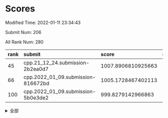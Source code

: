 # Scores

Modified Time: 2022-01-11 23:34:43

Submit Num: 206

All Rank Num: 280

| rank |               submit               |       score        |       sigma        | pk_num |
| :--- | :--------------------------------- | :----------------- | :----------------- | :----- |
| 45   | cpp.21_12_24.submission-2b2ea0d7   | 1007.8906810925663 | 2.9835874599969467 | 5      |
| 66   | cpp.2022_01_09.submission-816672bd | 1005.1728467402113 | 2.30861316219959   | 6      |
| 100  | cpp.2022_01_09.submission-5b0e3de2 | 999.8279142966863  | 2.3463380801615807 | 5      |


<details>
<summary>全部</summary>

| rank |                 submit                 |       score        |       sigma        | pk_num |
| :--- | :------------------------------------- | :----------------- | :----------------- | :----- |
| 1    | gobigger.level_3.submission_level_3_36 | 1016.5220724027594 | 3.791533933834113  | 5      |
| 2    | gobigger.level_3.submission_level_3_25 | 1015.981921385889  | 2.92562385565103   | 6      |
| 3    | gobigger.level_3.submission_level_3_20 | 1013.7591570375806 | 2.837674630715078  | 5      |
| 4    | gobigger.level_3.submission_level_3_1  | 1013.5862557356237 | 2.983910804392292  | 5      |
| 5    | gobigger.level_3.submission_level_3_45 | 1013.537597983285  | 3.134024325619038  | 5      |
| 6    | gobigger.level_3.submission_level_3_2  | 1013.4566143470578 | 2.643587939942031  | 5      |
| 7    | gobigger.level_3.submission_level_3_28 | 1013.1056379105859 | 2.7584145636593336 | 6      |
| 8    | gobigger.level_3.submission_level_3_38 | 1012.4683305980591 | 2.628826820893723  | 5      |
| 9    | gobigger.level_3.submission_level_3_44 | 1012.3115570255547 | 2.85333143425592   | 6      |
| 10   | gobigger.level_1.submission_level_1_35 | 1012.3106899892446 | 2.8801079355173567 | 5      |
| 11   | gobigger.level_3.submission_level_3_22 | 1012.2807119998221 | 2.4756273593300118 | 5      |
| 12   | gobigger.level_3.submission_level_3_5  | 1012.1572345043024 | 2.4605444174718887 | 6      |
| 13   | gobigger.level_3.submission_level_3_0  | 1011.957217844964  | 2.587012808209451  | 5      |
| 14   | gobigger.level_3.submission_level_3_21 | 1011.7203362811047 | 2.882374719147134  | 4      |
| 15   | gobigger.level_3.submission_level_3_19 | 1011.6514709327153 | 2.9650462989439363 | 5      |
| 16   | gobigger.level_3.submission_level_3_6  | 1011.6313105376241 | 2.3805163989627807 | 5      |
| 17   | gobigger.level_3.submission_level_3_15 | 1011.5002518422583 | 2.8542777596650994 | 5      |
| 18   | gobigger.level_3.submission_level_3_14 | 1011.2360676380943 | 2.613436296732424  | 8      |
| 19   | gobigger.level_3.submission_level_3_47 | 1011.2099223066758 | 2.370125638657922  | 6      |
| 20   | gobigger.level_3.submission_level_3_29 | 1011.1850436970232 | 2.79920198972099   | 5      |
| 21   | gobigger.level_3.submission_level_3_11 | 1011.1675621732168 | 2.722805429426186  | 5      |
| 22   | gobigger.level_3.submission_level_3_42 | 1011.1551214801162 | 2.2567994177176036 | 6      |
| 23   | gobigger.level_3.submission_level_3_27 | 1010.9398363859392 | 2.6215203199305734 | 4      |
| 24   | gobigger.level_3.submission_level_3_40 | 1010.862659504895  | 2.2329472054999524 | 6      |
| 25   | gobigger.level_3.submission_level_3_37 | 1010.7261291337628 | 2.6899264578404534 | 5      |
| 26   | gobigger.level_3.submission_level_3_18 | 1010.7190492457573 | 2.5962893089461354 | 5      |
| 27   | gobigger.level_3.submission_level_3_35 | 1010.6655620287186 | 2.7673436601801895 | 5      |
| 28   | gobigger.level_3.submission_level_3_34 | 1010.5374740658821 | 3.274033909139551  | 5      |
| 29   | gobigger.level_3.submission_level_3_30 | 1010.5299904207118 | 2.863578225716991  | 5      |
| 30   | gobigger.level_3.submission_level_3_10 | 1010.4841142078196 | 2.4952103922554665 | 5      |
| 31   | gobigger.level_3.submission_level_3_12 | 1010.4621691258988 | 2.6680911026761263 | 5      |
| 32   | gobigger.level_3.submission_level_3_4  | 1010.2075162094039 | 2.39960493144444   | 5      |
| 33   | gobigger.level_3.submission_level_3_46 | 1009.7372374888038 | 2.3717031848854306 | 5      |
| 34   | gobigger.level_3.submission_level_3_7  | 1009.6377665706192 | 2.445436073541121  | 6      |
| 35   | gobigger.level_3.submission_level_3_32 | 1009.4201772016667 | 2.3569804977066378 | 5      |
| 36   | gobigger.level_3.submission_level_3_13 | 1009.3967092368792 | 2.461388438442456  | 6      |
| 37   | gobigger.level_3.submission_level_3_33 | 1009.2644761910773 | 2.212857539620204  | 5      |
| 38   | gobigger.level_3.submission_level_3_17 | 1009.2094278010773 | 2.428516337996289  | 6      |
| 39   | gobigger.level_3.submission_level_3_3  | 1008.9862633092569 | 2.9405700245911777 | 5      |
| 40   | gobigger.level_3.submission_level_3_8  | 1008.8287782940845 | 2.5771626125568945 | 6      |
| 41   | gobigger.level_3.submission_level_3_24 | 1008.617932086161  | 3.0656561119552097 | 6      |
| 42   | gobigger.level_1.submission_level_1_36 | 1008.2757023862227 | 2.5366578296560767 | 5      |
| 43   | gobigger.level_1.submission_level_1_8  | 1008.1723787143229 | 2.3867954170723213 | 5      |
| 44   | gobigger.level_1.submission_level_1_5  | 1008.0379940919894 | 2.5677217335535003 | 5      |
| 45   | cpp.21_12_24.submission-2b2ea0d7       | 1007.8906810925663 | 2.9835874599969467 | 5      |
| 46   | gobigger.level_3.submission_level_3_43 | 1007.5608525703002 | 2.3469758646390075 | 5      |
| 47   | gobigger.level_1.submission_level_1_33 | 1007.3600976369189 | 2.4611987594636813 | 5      |
| 48   | gobigger.jsonzb.submission_level_4_0   | 1007.3591543587777 | 2.0222822164580716 | 7      |
| 49   | gobigger.level_3.submission_level_3_31 | 1007.193736017181  | 3.1461062564052    | 5      |
| 50   | gobigger.level_1.submission_level_1_27 | 1006.9915741149741 | 2.289769993495369  | 5      |
| 51   | gobigger.level_3.submission_level_3_41 | 1006.8800289842973 | 2.612707707519772  | 5      |
| 52   | gobigger.level_1.submission_level_1_12 | 1006.7627481062151 | 2.732446458896296  | 5      |
| 53   | gobigger.level_1.submission_level_1_41 | 1006.6645480396943 | 2.368382210236344  | 5      |
| 54   | gobigger.level_1.submission_level_1_18 | 1006.6115370485676 | 2.3576691986355423 | 6      |
| 55   | gobigger.level_1.submission_level_1_21 | 1006.4956345875706 | 2.4203887459626916 | 6      |
| 56   | gobigger.level_1.submission_level_1_44 | 1006.3993584355204 | 2.4696517903684194 | 5      |
| 57   | gobigger.level_3.submission_level_3_23 | 1006.1626328428829 | 2.5213831393515354 | 6      |
| 58   | gobigger.level_1.submission_level_1_6  | 1006.0747824788401 | 2.3797316707976597 | 6      |
| 59   | gobigger.level_1.submission_level_1_17 | 1006.066694583597  | 2.6103928254154813 | 5      |
| 60   | gobigger.level_3.submission_level_3_26 | 1006.0447366113272 | 2.718721420365123  | 5      |
| 61   | gobigger.level_1.submission_level_1_1  | 1006.0333726343993 | 3.2546334525205127 | 5      |
| 62   | gobigger.level_3.submission_level_3_16 | 1005.732278108433  | 2.6037294554386934 | 6      |
| 63   | gobigger.level_3.submission_level_3_9  | 1005.3938818630154 | 2.735654728397374  | 5      |
| 64   | gobigger.level_1.submission_level_1_25 | 1005.3486797369136 | 2.367154374700898  | 6      |
| 65   | gobigger.level_1.submission_level_1_2  | 1005.1870301530837 | 2.499637761291425  | 5      |
| 66   | cpp.2022_01_09.submission-816672bd     | 1005.1728467402113 | 2.30861316219959   | 6      |
| 67   | gobigger.level_1.submission_level_1_3  | 1005.1180067006636 | 2.7594103758391535 | 5      |
| 68   | gobigger.level_3.submission_level_3_39 | 1005.0585050155514 | 2.812253534915265  | 5      |
| 69   | gobigger.level_3.submission_level_3_48 | 1004.9666176242165 | 2.632575743248231  | 5      |
| 70   | gobigger.level_1.submission_level_1_31 | 1004.8082723553291 | 2.2646083697651838 | 5      |
| 71   | gobigger.level_3.submission_level_3_49 | 1004.6134963554066 | 2.1676967213074962 | 6      |
| 72   | gobigger.level_1.submission_level_1_29 | 1004.4497452863424 | 2.5329991088023665 | 5      |
| 73   | gobigger.level_1.submission_level_1_47 | 1004.0723462990915 | 2.7105557114111214 | 5      |
| 74   | gobigger.level_1.submission_level_1_13 | 1003.708563841141  | 1.9694186483665719 | 6      |
| 75   | gobigger.level_1.submission_level_1_14 | 1003.6950953886886 | 2.696446875754534  | 5      |
| 76   | gobigger.level_1.submission_level_1_9  | 1003.3711787103548 | 2.1175466793931044 | 6      |
| 77   | gobigger.level_1.submission_level_1_30 | 1003.2264035226785 | 2.285582247223133  | 6      |
| 78   | gobigger.level_1.submission_level_1_4  | 1002.8468833144766 | 2.262140112082634  | 5      |
| 79   | gobigger.level_1.submission_level_1_49 | 1002.6795174893621 | 2.2759246376992444 | 7      |
| 80   | gobigger.level_1.submission_level_1_39 | 1002.3193167091914 | 2.2541884017754774 | 5      |
| 81   | gobigger.level_1.submission_level_1_37 | 1002.2760353561932 | 2.450299947306687  | 6      |
| 82   | gobigger.level_1.submission_level_1_45 | 1002.1162018974135 | 2.2421691257388625 | 6      |
| 83   | gobigger.level_1.submission_level_1_46 | 1002.0967299155831 | 2.3573306235041835 | 5      |
| 84   | gobigger.level_1.submission_level_1_34 | 1002.0402683576702 | 2.0950166366601137 | 6      |
| 85   | gobigger.level_1.submission_level_1_24 | 1002.009828226443  | 2.1703826057293325 | 7      |
| 86   | gobigger.level_1.submission_level_1_16 | 1002.0081855224258 | 2.4340039444533    | 5      |
| 87   | gobigger.level_1.submission_level_1_43 | 1001.9252440795733 | 2.327012901282457  | 5      |
| 88   | gobigger.level_1.submission_level_1_42 | 1001.856133832803  | 1.9018521794754109 | 7      |
| 89   | gobigger.level_1.submission_level_1_22 | 1001.3613280909698 | 2.590333583027017  | 5      |
| 90   | gobigger.level_1.submission_level_1_0  | 1001.1279762479685 | 2.295032336442476  | 5      |
| 91   | gobigger.level_1.submission_level_1_28 | 1001.0746369080739 | 2.2676193960703954 | 6      |
| 92   | gobigger.level_1.submission_level_1_15 | 1000.7960202972936 | 2.333568112320829  | 6      |
| 93   | gobigger.level_1.submission_level_1_11 | 1000.4814648114931 | 2.111637891382664  | 6      |
| 94   | gobigger.level_1.submission_level_1_48 | 1000.4124765507909 | 2.047592933322675  | 5      |
| 95   | gobigger.level_1.submission_level_1_32 | 1000.3592063948608 | 2.331100205305361  | 5      |
| 96   | gobigger.random.submission_random_9    | 1000.1415989720655 | 2.1953207383962594 | 6      |
| 97   | gobigger.level_2.submission_level_2_33 | 1000.1221108789566 | 2.5119952786272046 | 5      |
| 98   | gobigger.level_1.submission_level_1_26 | 999.9723305325582  | 2.915070399609499  | 4      |
| 99   | gobigger.level_1.submission_level_1_38 | 999.9575205871945  | 2.3917713644933363 | 5      |
| 100  | cpp.2022_01_09.submission-5b0e3de2     | 999.8279142966863  | 2.3463380801615807 | 5      |
| 101  | gobigger.level_1.submission_level_1_20 | 999.7859771536672  | 2.2442322100446392 | 5      |
| 102  | gobigger.random.submission_random_24   | 999.6234040992737  | 2.2952140302880157 | 5      |
| 103  | gobigger.level_1.submission_level_1_10 | 999.3836757868561  | 2.4232454876320157 | 6      |
| 104  | gobigger.level_2.submission_level_2_27 | 999.3536012783647  | 2.185426689523577  | 5      |
| 105  | gobigger.level_1.submission_level_1_23 | 999.1868312091968  | 2.3199070584180164 | 5      |
| 106  | gobigger.level_1.submission_level_1_19 | 999.1680968396793  | 2.2748069357804153 | 5      |
| 107  | gobigger.level_2.submission_level_2_31 | 999.0944732771333  | 2.3778986404615776 | 5      |
| 108  | gobigger.random.submission_random_26   | 998.7695819158351  | 2.1689586150715168 | 5      |
| 109  | gobigger.random.submission_random_46   | 998.5514630459352  | 2.0623994217026356 | 5      |
| 110  | gobigger.random.submission_random_44   | 998.5102673742672  | 2.2833440908651372 | 5      |
| 111  | gobigger.random.submission_random_31   | 998.5056989922012  | 2.4331587285999356 | 5      |
| 112  | gobigger.random.submission_random_18   | 998.3237171855651  | 2.090120742744827  | 5      |
| 113  | gobigger.random.submission_random_14   | 998.1557888206714  | 2.345073952455137  | 6      |
| 114  | gobigger.random.submission_random_49   | 998.0047632880735  | 1.870496922403236  | 8      |
| 115  | gobigger.random.submission_random_22   | 997.9655044400747  | 2.232004157430985  | 5      |
| 116  | gobigger.random.submission_random_0    | 997.9002916140323  | 2.2124716901218275 | 5      |
| 117  | gobigger.random.submission_random_19   | 997.8271601559045  | 2.39700075695586   | 5      |
| 118  | gobigger.level_2.submission_level_2_32 | 997.710150552824   | 2.3238243530155582 | 6      |
| 119  | gobigger.random.submission_random_25   | 997.6976751789323  | 2.148326383408389  | 6      |
| 120  | gobigger.random.submission_random_5    | 997.6393981983831  | 2.218720909255501  | 6      |
| 121  | gobigger.random.submission_random_1    | 997.5984984278693  | 2.5501737316865563 | 5      |
| 122  | gobigger.level_2.submission_level_2_26 | 997.5519802286142  | 2.4101909240539467 | 5      |
| 123  | gobigger.random.submission_random_15   | 997.5487473598554  | 2.1429837864841206 | 7      |
| 124  | gobigger.level_1.submission_level_1_7  | 997.4133166529848  | 2.4862111408569816 | 5      |
| 125  | gobigger.random.submission_random_21   | 997.3869792164597  | 2.865441206341183  | 5      |
| 126  | gobigger.level_2.submission_level_2_21 | 997.2987934817432  | 2.24616736166206   | 6      |
| 127  | gobigger.random.submission_random_39   | 997.0733894274583  | 2.3401503214471684 | 5      |
| 128  | gobigger.level_2.submission_level_2_38 | 997.0681425063699  | 2.7291742640246457 | 5      |
| 129  | gobigger.random.submission_random_7    | 997.0143613435716  | 2.533981890979563  | 5      |
| 130  | gobigger.random.submission_random_30   | 997.00555224814    | 2.365488871169636  | 5      |
| 131  | gobigger.random.submission_random_2    | 996.9797113155528  | 2.126698432469047  | 7      |
| 132  | gobigger.random.submission_random_29   | 996.9275522271072  | 1.8804021158047541 | 7      |
| 133  | gobigger.level_2.submission_level_2_19 | 996.9168508614706  | 2.444501022647508  | 5      |
| 134  | gobigger.random.submission_random_35   | 996.9083784805715  | 2.4026783022964113 | 6      |
| 135  | gobigger.random.submission_random_40   | 996.6666936976687  | 2.037665917076346  | 5      |
| 136  | gobigger.random.submission_random_17   | 996.5918986404173  | 2.0761870758114056 | 6      |
| 137  | gobigger.random.submission_random_36   | 996.527567035664   | 2.6615278347091853 | 5      |
| 138  | gobigger.random.submission_random_8    | 996.5252205469822  | 2.3218926186449758 | 5      |
| 139  | gobigger.random.submission_random_38   | 996.469997792989   | 2.28762744986027   | 6      |
| 140  | gobigger.random.submission_random_4    | 996.2508185534433  | 2.256135495625788  | 5      |
| 141  | gobigger.level_2.submission_level_2_40 | 996.1974852902043  | 2.479116034879458  | 5      |
| 142  | gobigger.level_2.submission_level_2_35 | 996.1300719362785  | 2.283901595551678  | 5      |
| 143  | gobigger.level_2.submission_level_2_43 | 996.1051363846652  | 2.3085031288920375 | 5      |
| 144  | gobigger.random.submission_random_6    | 996.0659708327926  | 2.627068566993131  | 5      |
| 145  | gobigger.random.submission_random_10   | 996.0105859522051  | 2.6240915459392435 | 5      |
| 146  | gobigger.random.submission_random_13   | 995.6273038019508  | 2.2296220189254026 | 6      |
| 147  | gobigger.random.submission_random_11   | 995.5070464535876  | 2.537864860179133  | 5      |
| 148  | gobigger.random.submission_random_43   | 995.5041636338734  | 2.159971208943634  | 6      |
| 149  | gobigger.random.submission_random_41   | 995.4184932540163  | 2.206232180917759  | 6      |
| 150  | gobigger.random.submission_random_32   | 995.326145061132   | 2.634055136618328  | 5      |
| 151  | gobigger.level_2.submission_level_2_24 | 995.2044131880349  | 2.4889812797150377 | 6      |
| 152  | gobigger.random.submission_random_45   | 994.8838853399808  | 2.2048897738486026 | 6      |
| 153  | gobigger.level_2.submission_level_2_34 | 994.8838027283034  | 2.681049064437144  | 5      |
| 154  | gobigger.level_2.submission_level_2_42 | 994.841810813705   | 2.868425139435035  | 5      |
| 155  | gobigger.level_2.submission_level_2_12 | 994.7738045702331  | 2.264421440368499  | 5      |
| 156  | gobigger.level_1.submission_level_1_40 | 994.4515931305797  | 2.9148248261550744 | 5      |
| 157  | gobigger.level_2.submission_level_2_15 | 994.3533396581894  | 2.50817947050655   | 6      |
| 158  | gobigger.level_2.submission_level_2_25 | 994.3397128460654  | 2.792803395257015  | 5      |
| 159  | gobigger.random.submission_random_28   | 994.2386520744093  | 2.3863186732654293 | 5      |
| 160  | gobigger.random.submission_random_47   | 994.1585594771566  | 2.1976025584386405 | 6      |
| 161  | gobigger.level_2.submission_level_2_16 | 994.0351031181053  | 2.4981682495543778 | 6      |
| 162  | gobigger.level_2.submission_level_2_49 | 994.0042261066409  | 2.682862321127082  | 6      |
| 163  | gobigger.random.submission_random_42   | 993.9225117416404  | 2.687597738360656  | 5      |
| 164  | gobigger.level_2.submission_level_2_14 | 993.8931111358444  | 2.29750779978269   | 5      |
| 165  | gobigger.level_2.submission_level_2_20 | 993.8334613468302  | 2.2444468447968813 | 5      |
| 166  | gobigger.random.submission_random_12   | 993.6262871418487  | 2.849220955070885  | 5      |
| 167  | gobigger.random.submission_random_16   | 993.4462821373888  | 2.4815849051312036 | 5      |
| 168  | gobigger.random.submission_random_48   | 993.3845542580781  | 2.286852055080105  | 5      |
| 169  | gobigger.level_2.submission_level_2_29 | 993.3423804748325  | 2.537026203338532  | 5      |
| 170  | gobigger.level_2.submission_level_2_17 | 993.3313603801491  | 2.3272787451650014 | 6      |
| 171  | gobigger.level_2.submission_level_2_11 | 993.2655079659128  | 2.6000611890874623 | 6      |
| 172  | gobigger.random.submission_random_23   | 993.1464118919101  | 2.308206688926343  | 5      |
| 173  | gobigger.level_2.submission_level_2_30 | 993.1102464666569  | 2.260520901998479  | 5      |
| 174  | gobigger.level_2.submission_level_2_37 | 992.9502332556773  | 2.3473415364319723 | 7      |
| 175  | gobigger.level_2.submission_level_2_23 | 992.8381073105817  | 2.3672195631105195 | 6      |
| 176  | gobigger.level_2.submission_level_2_47 | 992.797601010808   | 2.1063439548517118 | 7      |
| 177  | gobigger.level_2.submission_level_2_7  | 992.6630063604268  | 2.5681925693613605 | 5      |
| 178  | gobigger.level_2.submission_level_2_36 | 992.4637291149869  | 2.107377874784451  | 5      |
| 179  | gobigger.random.submission_random_34   | 992.391430434902   | 3.002539041811481  | 4      |
| 180  | gobigger.level_2.submission_level_2_6  | 992.3078489266945  | 2.4953494981421587 | 5      |
| 181  | gobigger.level_2.submission_level_2_18 | 992.2434143268133  | 2.724580449083104  | 6      |
| 182  | gobigger.level_2.submission_level_2_1  | 992.1662066600273  | 3.179136744486365  | 6      |
| 183  | gobigger.level_2.submission_level_2_48 | 992.1455125092542  | 2.6186956059549558 | 5      |
| 184  | gobigger.random.submission_random_3    | 992.1434786084686  | 2.197393970473552  | 6      |
| 185  | gobigger.random.submission_random_20   | 992.1334103218386  | 2.595875061578089  | 5      |
| 186  | gobigger.random.submission_random_33   | 992.1042343614669  | 2.2884930599397206 | 6      |
| 187  | gobigger.level_2.submission_level_2_28 | 991.7820623915491  | 2.870152668262905  | 6      |
| 188  | gobigger.none.submission_none_1        | 991.6136965323255  | 2.6693403796454587 | 5      |
| 189  | gobigger.level_2.submission_level_2_46 | 991.6065338957333  | 2.6488997182845884 | 5      |
| 190  | gobigger.level_2.submission_level_2_41 | 991.4110429524542  | 2.817838473828885  | 5      |
| 191  | gobigger.level_2.submission_level_2_2  | 991.1942248472975  | 2.434713788611176  | 9      |
| 192  | gobigger.level_2.submission_level_2_5  | 990.8667380925971  | 3.3043551762373045 | 5      |
| 193  | gobigger.level_2.submission_level_2_10 | 990.8123340631197  | 2.311709742842693  | 6      |
| 194  | gobigger.level_2.submission_level_2_44 | 990.7957881308041  | 2.336154176150808  | 6      |
| 195  | gobigger.random.submission_random_37   | 990.7424965645     | 2.5105956803068827 | 6      |
| 196  | gobigger.random.submission_random_27   | 990.3942961752832  | 2.6765428012594827 | 5      |
| 197  | gobigger.level_2.submission_level_2_3  | 990.3339216157517  | 2.283022738495938  | 6      |
| 198  | gobigger.level_2.submission_level_2_39 | 990.1344835693142  | 3.2802972611948324 | 5      |
| 199  | gobigger.level_2.submission_level_2_22 | 989.5183623285608  | 2.7060669088709326 | 5      |
| 200  | gobigger.level_2.submission_level_2_0  | 988.8020814229124  | 2.276059526133567  | 6      |
| 201  | gobigger.level_2.submission_level_2_4  | 987.5590954658118  | 2.676338078988767  | 6      |
| 202  | gobigger.level_2.submission_level_2_45 | 987.163240938663   | 2.8676784654985217 | 5      |
| 203  | gobigger.level_2.submission_level_2_8  | 986.3729214945052  | 2.9556059733877875 | 6      |
| 204  | gobigger.level_2.submission_level_2_9  | 986.2147280854169  | 3.071180735930659  | 5      |
| 205  | gobigger.level_2.submission_level_2_13 | 985.7390045509451  | 2.674373277938329  | 6      |
| 206  | gobigger.none.submission_none_0        | 980.4836969372927  | 2.912884658031585  | 7      |

</details>